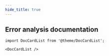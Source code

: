 ```yaml
---
hide_title: true
---
```

## Error analysis documentation

```mdx-code-block
import DocCardList from '@theme/DocCardList';

<DocCardList />
```